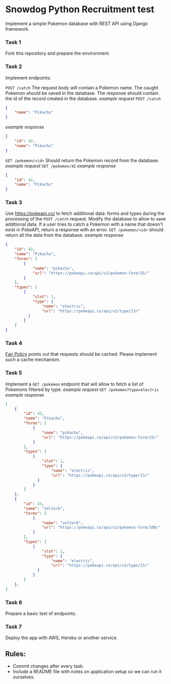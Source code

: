# Snowdog Python Recruitment test
Implement a simple Pokemon database with REST API using Django framework. 


### Task 1
Fork this repository and prepare the environment.

### Task 2
Implement endpoints:

`POST /catch`
The request body will contain a Pokemon name. The caught Pokemon should be saved in the database. The response should contain the id of the record created in the database.
*example request*
`POST /catch`
```json
{
	"name": "Pikachu"
}
```
*example response*
```json
{
	"id": 42,
	"name": "Pikachu"
}
```

`GET /pokemon/<id>`
Should return the Pokemon record from the database.
*example request*
`GET /pokemon/42`
*example response*
```json
{
	"id": 42,
	"name": "Pikachu"
}
```


### Task 3
Use https://pokeapi.co/ to fetch additional data: forms and types during the processing of the `POST /catch` request. Modify the database to allow to save additional data.
If a user tries to catch a Pokemon with a name that doesn't exist in PokeAPI, return a response with an error.
`GET /pokemon/<id>` should return all the data from the database.
*example response*
```json
{
	"id": 42,
	"name": "Pikachu",
	"forms": [
	  	{
	  		"name": "pikachu",
	  		"url": "https://pokeapi.co/api/v2/pokemon-form/25/"
	  	}
	],
	"types": [
	    {
	    	"slot": 1,
	      	"type": {
		        "name": "electric",
		        "url": "https://pokeapi.co/api/v2/type/13/"
	      }
	    }
	]
}
```

### Task 4
[Fair Policy](https://pokeapi.co/docs/v2#fairuse) points out that requests should be cached. Please implement such a cache mechanism.

### Task 5
Implement a `GET /pokemon` endpoint that will allow to fetch a list of Pokemons filtered by type.
*example request*
`GET /pokemon?type=electric`
*example response*
```json
[
	{
		"id": 42,
		"name": "Pikachu",
		"forms": [
		  	{
		  		"name": "pikachu",
		  		"url": "https://pokeapi.co/api/v2/pokemon-form/25/"
		  	}
		],
		"types": [
		    {
		    	"slot": 1,
		      	"type": {
			        "name": "electric",
			        "url": "https://pokeapi.co/api/v2/type/13/"
		      }
		    }
		]
	},
	{
		"id": 43,
		"name": "Voltorb",
		"forms": [
		  	{
		  		"name": "voltorb",
		  		"url": "https://pokeapi.co/api/v2/pokemon-form/100/"
		  	}
		],
		"types": [
		    {
		    	"slot": 1,
		      	"type": {
			        "name": "electric",
			        "url": "https://pokeapi.co/api/v2/type/13/"
		      }
		    }
		]
	},
]
```

### Task 6
Prepare a basic test of endpoints.

### Task 7
Deploy the app with AWS, Heroku or another service.

## Rules:
* Commit changes after every task.
* Include a README file with notes on application setup so we can run it ourselves.